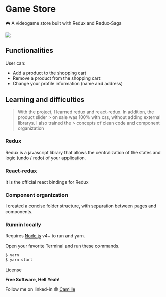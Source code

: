 # Game Store
:video_game: A videogame store built with Redux and Redux-Saga

![](https://user-images.githubusercontent.com/68309624/100689173-b87ddd00-3362-11eb-9fa3-bd163acdcc1b.gif)

## Functionalities
User can:
- Add a product to the shopping cart
- Remove a product from the shopping cart
- Change your profile information (name and address)


## Learning and difficulties
> With the project, I learned redux and react-redux. In addition, the product slider > on sale was 100% with css, without adding external librarys. I also trained the > concepts of clean code and component organization
### Redux
Redux is a javascript library that allows the centralization of the states and logic (undo / redo) of your application.
### React-redux
It is the official react bindings for Redux
### Component organization
I created a concise folder structure, with separation between pages and components. 

### Runnin locally
Requires [Node.js](https://nodejs.org/) v4+ to run and yarn.

Open your favorite Terminal and run these commands.
```sh
$ yarn 
$ yarn start
```


License




**Free Software, Hell Yeah!**

Follow me on linked-in :smile: [Camille](https://www.linkedin.com/in/camille-gachido-b4809b1a4/)
